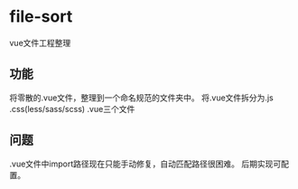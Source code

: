 # file-sort
vue文件工程整理

## 功能
将零散的.vue文件，整理到一个命名规范的文件夹中。
将.vue文件拆分为.js .css(less/sass/scss) .vue三个文件

## 问题
.vue文件中import路径现在只能手动修复，自动匹配路径很困难。
后期实现可配置。